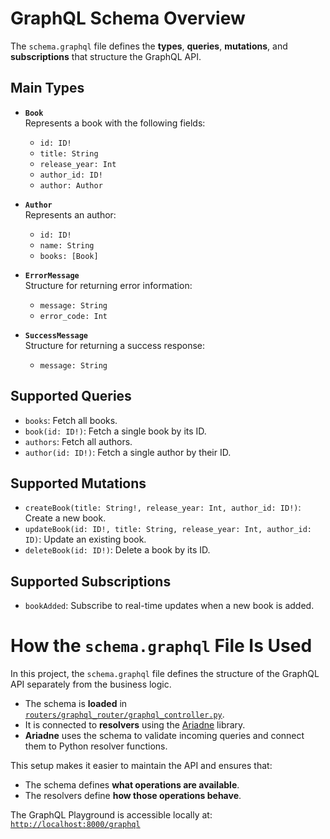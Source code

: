 # GraphQL Schema Overview

The `schema.graphql` file defines the **types**, **queries**, **mutations**, and **subscriptions** that structure the GraphQL API.

## Main Types

- **`Book`**  
  Represents a book with the following fields:
  - `id: ID!`
  - `title: String`
  - `release_year: Int`
  - `author_id: ID!`
  - `author: Author`

- **`Author`**  
  Represents an author:
  - `id: ID!`
  - `name: String`
  - `books: [Book]`

- **`ErrorMessage`**  
  Structure for returning error information:
  - `message: String`
  - `error_code: Int`

- **`SuccessMessage`**  
  Structure for returning a success response:
  - `message: String`

## Supported Queries

- `books`: Fetch all books.
- `book(id: ID!)`: Fetch a single book by its ID.
- `authors`: Fetch all authors.
- `author(id: ID!)`: Fetch a single author by their ID.

## Supported Mutations

- `createBook(title: String!, release_year: Int, author_id: ID!)`: Create a new book.
- `updateBook(id: ID!, title: String, release_year: Int, author_id: ID)`: Update an existing book.
- `deleteBook(id: ID!)`: Delete a book by its ID.

## Supported Subscriptions

- `bookAdded`: Subscribe to real-time updates when a new book is added.

# How the `schema.graphql` File Is Used

In this project, the `schema.graphql` file defines the structure of the GraphQL API separately from the business logic.

- The schema is **loaded** in [`routers/graphql_router/graphql_controller.py`](routers/graphql_router/graphql_controller.py).
- It is connected to **resolvers** using the [Ariadne](https://ariadnegraphql.org/) library.
- **Ariadne** uses the schema to validate incoming queries and connect them to Python resolver functions.

This setup makes it easier to maintain the API and ensures that:
- The schema defines **what operations are available**.
- The resolvers define **how those operations behave**.

The GraphQL Playground is accessible locally at:  
[`http://localhost:8000/graphql`](http://localhost:8000/graphql)
